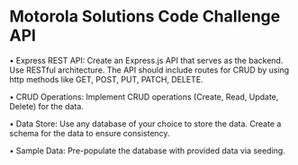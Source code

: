 # Motorola Solutions Code Challenge API

• Express REST API: Create an Express.js API that serves as the backend. Use RESTful architecture. The API should include routes for CRUD by using http methods like GET, POST, PUT, PATCH, DELETE.

• CRUD Operations: Implement CRUD operations (Create, Read, Update, Delete) for the data.

• Data Store: Use any database of your choice to store the data. Create a schema for the data to ensure consistency.

• Sample Data: Pre-populate the database with provided data via seeding.
